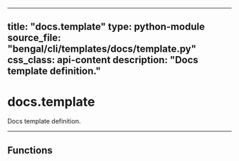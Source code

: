
---
title: "docs.template"
type: python-module
source_file: "bengal/cli/templates/docs/template.py"
css_class: api-content
description: "Docs template definition."
---

# docs.template

Docs template definition.

---


## Functions
